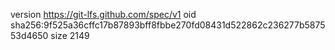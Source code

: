 version https://git-lfs.github.com/spec/v1
oid sha256:9f525a36cffc17b87893bff8fbbe270fd08431d522862c236277b587553d4650
size 2149
